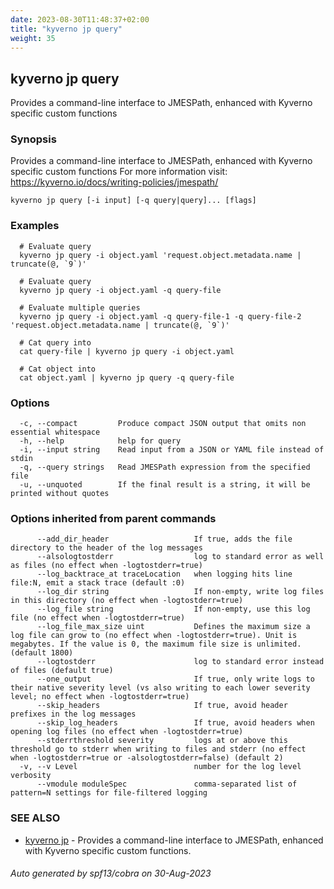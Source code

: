 ```yaml
---
date: 2023-08-30T11:48:37+02:00
title: "kyverno jp query"
weight: 35
---
```

## kyverno jp query

Provides a command-line interface to JMESPath, enhanced with Kyverno specific custom functions

### Synopsis

Provides a command-line interface to JMESPath, enhanced with Kyverno specific custom functions
For more information visit: https://kyverno.io/docs/writing-policies/jmespath/ 

```
kyverno jp query [-i input] [-q query|query]... [flags]
```

### Examples

```
  # Evaluate query             
  kyverno jp query -i object.yaml 'request.object.metadata.name | truncate(@, `9`)'

  # Evaluate query             
  kyverno jp query -i object.yaml -q query-file

  # Evaluate multiple queries  
  kyverno jp query -i object.yaml -q query-file-1 -q query-file-2 'request.object.metadata.name | truncate(@, `9`)'

  # Cat query into             
  cat query-file | kyverno jp query -i object.yaml

  # Cat object into            
  cat object.yaml | kyverno jp query -q query-file
```

### Options

```
  -c, --compact         Produce compact JSON output that omits non essential whitespace
  -h, --help            help for query
  -i, --input string    Read input from a JSON or YAML file instead of stdin
  -q, --query strings   Read JMESPath expression from the specified file
  -u, --unquoted        If the final result is a string, it will be printed without quotes
```

### Options inherited from parent commands

```
      --add_dir_header                   If true, adds the file directory to the header of the log messages
      --alsologtostderr                  log to standard error as well as files (no effect when -logtostderr=true)
      --log_backtrace_at traceLocation   when logging hits line file:N, emit a stack trace (default :0)
      --log_dir string                   If non-empty, write log files in this directory (no effect when -logtostderr=true)
      --log_file string                  If non-empty, use this log file (no effect when -logtostderr=true)
      --log_file_max_size uint           Defines the maximum size a log file can grow to (no effect when -logtostderr=true). Unit is megabytes. If the value is 0, the maximum file size is unlimited. (default 1800)
      --logtostderr                      log to standard error instead of files (default true)
      --one_output                       If true, only write logs to their native severity level (vs also writing to each lower severity level; no effect when -logtostderr=true)
      --skip_headers                     If true, avoid header prefixes in the log messages
      --skip_log_headers                 If true, avoid headers when opening log files (no effect when -logtostderr=true)
      --stderrthreshold severity         logs at or above this threshold go to stderr when writing to files and stderr (no effect when -logtostderr=true or -alsologtostderr=false) (default 2)
  -v, --v Level                          number for the log level verbosity
      --vmodule moduleSpec               comma-separated list of pattern=N settings for file-filtered logging
```

### SEE ALSO

* [kyverno jp](kyverno_jp.md)	 - Provides a command-line interface to JMESPath, enhanced with Kyverno specific custom functions.

###### Auto generated by spf13/cobra on 30-Aug-2023
